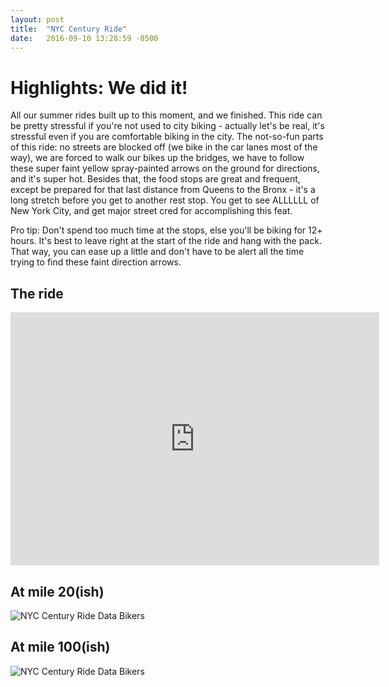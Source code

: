 ```yaml
---
layout: post
title:  "NYC Century Ride"
date:   2016-09-10 13:28:59 -0500
---
```

# Highlights: We did it!

All our summer rides built up to this moment, and we finished. This ride can be pretty stressful if you're not used to city biking - actually let's be real, it's stressful even if you are comfortable biking in the city. The not-so-fun parts of this ride: no streets are blocked off (we bike in the car lanes most of the way), we are forced to walk our bikes up the bridges, we have to follow these super faint yellow spray-painted arrows on the ground for directions, and it's super hot. Besides that, the food stops are great and frequent, except be prepared for that last distance from Queens to the Bronx - it's a long stretch before you get to another rest stop. You get to see ALLLLLL of New York City, and get major street cred for accomplishing this feat. 

Pro tip: Don't spend too much time at the stops, else you'll be biking for 12+ hours. It's best to leave right at the start of the ride and hang with the pack. That way, you can ease up a little and don't have to be alert all the time trying to find these faint direction arrows.

## The ride

<iframe height='405' width='590' frameborder='0' allowtransparency='true' scrolling='no' src='https://www.strava.com/activities/707674342/embed/01bac056acf68fc3ad5992e72e4c1e7f7f0b37dd'></iframe>

## At mile 20(ish)
![NYC Century Ride Data Bikers](https://nycdatabikers.github.io/assets/century1.jpg)

## At mile 100(ish)
![NYC Century Ride Data Bikers](https://nycdatabikers.github.io/assets/century2.jpg)